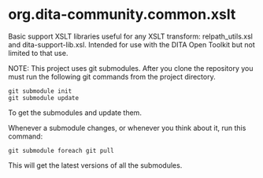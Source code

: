 org.dita-community.common.xslt
==============================

Basic support XSLT libraries useful for any XSLT transform: relpath_utils.xsl and dita-support-lib.xsl. Intended for use with the DITA Open Toolkit but not limited to that use.

NOTE: This project uses git submodules. After you clone the repository you must run the following git commands from the project
directory.

    git submodule init
    git submodule update

To get the submodules and update them.

Whenever a submodule changes, or whenever you think about it, run this command:

    git submodule foreach git pull

This will get the latest versions of all the submodules.
